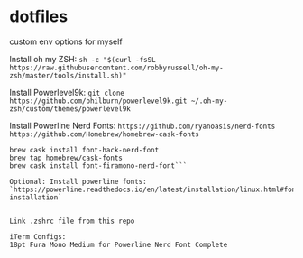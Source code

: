 # dotfiles
custom env options for myself

Install oh my ZSH:
`sh -c "$(curl -fsSL https://raw.githubusercontent.com/robbyrussell/oh-my-zsh/master/tools/install.sh)"`

Install Powerlevel9k:
`git clone https://github.com/bhilburn/powerlevel9k.git ~/.oh-my-zsh/custom/themes/powerlevel9k`

Install Powerline Nerd Fonts:
`https://github.com/ryanoasis/nerd-fonts`
`https://github.com/Homebrew/homebrew-cask-fonts`
```brew tap caskroom/fonts
brew cask install font-hack-nerd-font
brew tap homebrew/cask-fonts
brew cask install font-firamono-nerd-font```

Optional: Install powerline fonts:
`https://powerline.readthedocs.io/en/latest/installation/linux.html#fonts-installation`


Link .zshrc file from this repo

iTerm Configs:
18pt Fura Mono Medium for Powerline Nerd Font Complete

